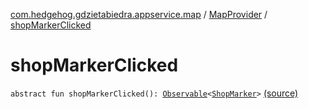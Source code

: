 [com.hedgehog.gdzietabiedra.appservice.map](../index.md) / [MapProvider](index.md) / [shopMarkerClicked](./shop-marker-clicked.md)

# shopMarkerClicked

`abstract fun shopMarkerClicked(): `[`Observable`](http://reactivex.io/RxJava/javadoc/io/reactivex/Observable.html)`<`[`ShopMarker`](../-shop-marker/index.md)`>` [(source)](https://github.com/asvid/GdzieTaBiedra/tree/master/app/src/main/java/com/hedgehog/gdzietabiedra/appservice/map/MapProvider.kt#L17)
